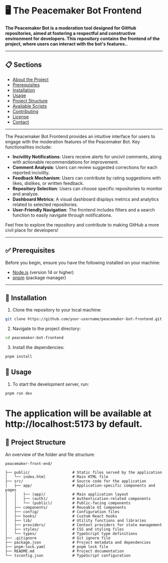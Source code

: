 # 🖥️ The Peacemaker Bot Frontend

**The Peacemaker Bot is a moderation tool designed for GitHub repositories, aimed at fostering a respectful and constructive environment for developers. This repository contains the frontend of the project, where users can interact with the bot's features..**

---

## 📋 Sections

- [About the Project](#-about-the-project)
- [Prerequisites](#-prerequisites)
- [Installation](#-installation)
- [Usage](#-usage)
- [Project Structure](#-project-structure)
- [Available Scripts](#-available-scripts)
- [Contributing](#-contributing)
- [License](#-license)
- [Contact](#-contact)
  
---

The Peacemaker Bot Frontend provides an intuitive interface for users to engage with the moderation features of the Peacemaker Bot. Key functionalities include:

- **Incivility Notifications**: Users receive alerts for uncivil comments, along with actionable recommendations for improvement.
- **Comment Analysis**: Users can review suggested corrections for each reported incivility.
- **Feedback Mechanism**: Users can contribute by rating suggestions with likes, dislikes, or written feedback.
- **Repository Selection**: Users can choose specific repositories to monitor and analyze.
- **Dashboard Metrics**: A visual dashboard displays metrics and analytics related to selected repositories.
- **User-Friendly Navigation**: The frontend includes filters and a search function to easily navigate through notifications.

Feel free to explore the repository and contribute to making GitHub a more civil place for developers!

---


## ✅ Prerequisites

Before you begin, ensure you have the following installed on your machine:

- [Node.js](https://nodejs.org/) (version 14 or higher)
- [pnpm](https://pnpm.js.org/) (package manager)

---

## 💾 Installation

1. Clone the repository to your local machine:

  ```bash
  git clone https://github.com/your-username/peacemaker-bot-frontend.git
  ```
2. Navigate to the project directory:


 ```bash
 cd peacemaker-bot-frontend
 ```
3. Install the dependencies:
 ```bash
 pnpm install
 ```
## 🚀 Usage

1. To start the development server, run:
  ```bash
  pnpm run dev
  ```
# The application will be available at http://localhost:5173 by default.

## 📂 Project Structure

An overview of the folder and file structure:

 ```
 peacemaker-front-end/

 ├── public/                   # Static files served by the application
 │   └── index.html            # Main HTML file
 ├── src/                      # Source code for the application
 │   ├── app/                  # Application-specific components and pages
 │   │   ├── (app)/            # Main application layout
 │   │   ├── (auth)/           # Authentication-related components
 │   │   └── (public)/         # Public-facing components
 │   ├── components/           # Reusable UI components
 │   ├── config/               # Configuration files
 │   ├── hooks/                # Custom React hooks
 │   ├── lib/                  # Utility functions and libraries
 │   ├── providers/            # Context providers for state management
 │   ├── styles/               # CSS and styling files
 │   └── types/                # TypeScript type definitions
 ├── .gitignore                # Git ignore file
 ├── package.json              # Project metadata and dependencies
 ├── pnpm-lock.yaml            # pnpm lock file
 ├── README.md                 # Project documentation
 └── tsconfig.json             # TypeScript configuration
 ```



